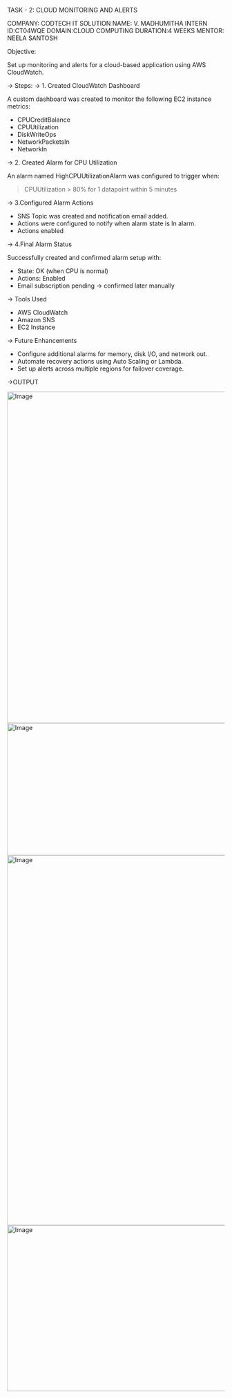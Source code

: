 TASK - 2: CLOUD MONITORING AND ALERTS

COMPANY: CODTECH IT SOLUTION
NAME: V. MADHUMITHA
INTERN ID:CT04WQE
DOMAIN:CLOUD COMPUTING
DURATION:4 WEEKS
MENTOR: NEELA SANTOSH

Objective:

Set up monitoring and alerts for a cloud-based application using AWS CloudWatch.


-> Steps:
-> 1. Created CloudWatch Dashboard

A custom dashboard was created to monitor the following EC2 instance metrics:

* CPUCreditBalance
* CPUUtilization
* DiskWriteOps
* NetworkPacketsIn
* NetworkIn


-> 2. Created Alarm for CPU Utilization

An alarm named HighCPUUtilizationAlarm was configured to trigger when:

> CPUUtilization > 80% for 1 datapoint within 5 minutes



-> 3.Configured Alarm Actions

* SNS Topic was created and notification email added.
* Actions were configured to notify when alarm state is In alarm.
* Actions enabled


-> 4.Final Alarm Status

Successfully created and confirmed alarm setup with:

* State: OK (when CPU is normal)
* Actions: Enabled
* Email subscription pending → confirmed later manually


-> Tools Used

* AWS CloudWatch
* Amazon SNS
* EC2 Instance


-> Future Enhancements

* Configure additional alarms for memory, disk I/O, and network out.
* Automate recovery actions using Auto Scaling or Lambda.
* Set up alerts across multiple regions for failover coverage.



->OUTPUT

<img width="1233" height="767" alt="Image" src="https://github.com/user-attachments/assets/886fe946-9f8c-4730-9dbe-78e35cfcd3d0" />

<img width="1580" height="306" alt="Image" src="https://github.com/user-attachments/assets/92574368-93e7-4c6d-8e13-fb9ac97a2ef9" />

<img width="981" height="856" alt="Image" src="https://github.com/user-attachments/assets/46990d8c-0b34-43d6-bf23-1c8a983d38ae" />

<img width="1554" height="384" alt="Image" src="https://github.com/user-attachments/assets/48fc2333-0db3-4a84-a086-c8037d887927" />



